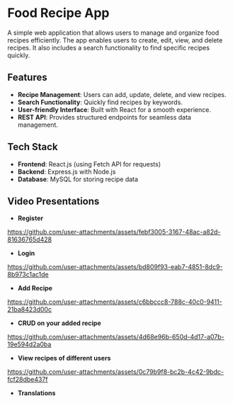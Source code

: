
# Food Recipe App

A simple web application that allows users to manage and organize food recipes efficiently. The app enables users to create, edit, view, and delete recipes. It also includes a search functionality to find specific recipes quickly.

## Features

- **Recipe Management**: Users can add, update, delete, and view recipes.  
- **Search Functionality**: Quickly find recipes by keywords.  
- **User-friendly Interface**: Built with React for a smooth experience.  
- **REST API**: Provides structured endpoints for seamless data management.  

## Tech Stack

- **Frontend**: React.js (using Fetch API for requests)  
- **Backend**: Express.js with Node.js  
- **Database**: MySQL for storing recipe data  

## Video Presentations

- **Register**
  

https://github.com/user-attachments/assets/febf3005-3167-48ac-a82d-81636765d428


- **Login**
  

https://github.com/user-attachments/assets/bd809f93-eab7-4851-8dc9-8b973c1ac1de


- **Add Recipe**
  

https://github.com/user-attachments/assets/c6bbccc8-788c-40c0-9411-21ba8423d00c


- **CRUD on your added recipe**
  

https://github.com/user-attachments/assets/4d68e96b-650d-4d17-a07b-19e594d2a0ba


- **View recipes of different users**
  

https://github.com/user-attachments/assets/0c79b9f8-bc2b-4c42-9bdc-fcf28dbe437f


- **Translations**
